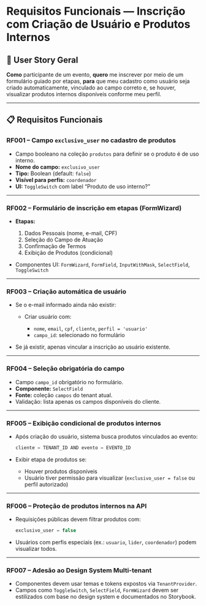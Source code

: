 # Requisitos Funcionais — Inscrição com Criação de Usuário e Produtos Internos

## 📌 User Story Geral

**Como** participante de um evento,
**quero** me inscrever por meio de um formulário guiado por etapas,
**para** que meu cadastro como usuário seja criado automaticamente, vinculado ao campo correto e, se houver, visualizar produtos internos disponíveis conforme meu perfil.

---

## 📋 Requisitos Funcionais

### RF001 – Campo `exclusivo_user` no cadastro de produtos

- Campo booleano na coleção `produtos` para definir se o produto é de uso interno.
- **Nome do campo:** `exclusivo_user`
- **Tipo:** Boolean (default: `false`)
- **Visível para perfis:** `coordenador`
- **UI:** `ToggleSwitch` com label “Produto de uso interno?”

---

### RF002 – Formulário de inscrição em etapas (FormWizard)

- **Etapas:**

  1. Dados Pessoais (nome, e-mail, CPF)
  2. Seleção do Campo de Atuação
  3. Confirmação de Termos
  4. Exibição de Produtos (condicional)

- Componentes UI: `FormWizard`, `FormField`, `InputWithMask`, `SelectField`, `ToggleSwitch`

---

### RF003 – Criação automática de usuário

- Se o e-mail informado ainda não existir:

  - Criar usuário com:

    - `nome`, `email`, `cpf`, `cliente`, `perfil = 'usuario'`
    - `campo_id`: selecionado no formulário

- Se já existir, apenas vincular a inscrição ao usuário existente.

---

### RF004 – Seleção obrigatória do campo

- Campo `campo_id` obrigatório no formulário.
- **Componente:** `SelectField`
- **Fonte:** coleção `campos` do tenant atual.
- Validação: lista apenas os campos disponíveis do cliente.

---

### RF005 – Exibição condicional de produtos internos

- Após criação do usuário, sistema busca produtos vinculados ao evento:

  ```js
  cliente = TENANT_ID AND evento = EVENTO_ID
  ```

- Exibir etapa de produtos se:

  - Houver produtos disponíveis
  - Usuário tiver permissão para visualizar (`exclusivo_user = false` ou perfil autorizado)

---

### RF006 – Proteção de produtos internos na API

- Requisições públicas devem filtrar produtos com:

  ```js
  exclusivo_user = false
  ```

- Usuários com perfis especiais (ex.: `usuario`, `lider`, `coordenador`) podem visualizar todos.

---

### RF007 – Adesão ao Design System Multi-tenant

- Componentes devem usar temas e tokens expostos via `TenantProvider`.
- Campos como `ToggleSwitch`, `SelectField`, `FormWizard` devem ser estilizados com base no design system e documentados no Storybook.
